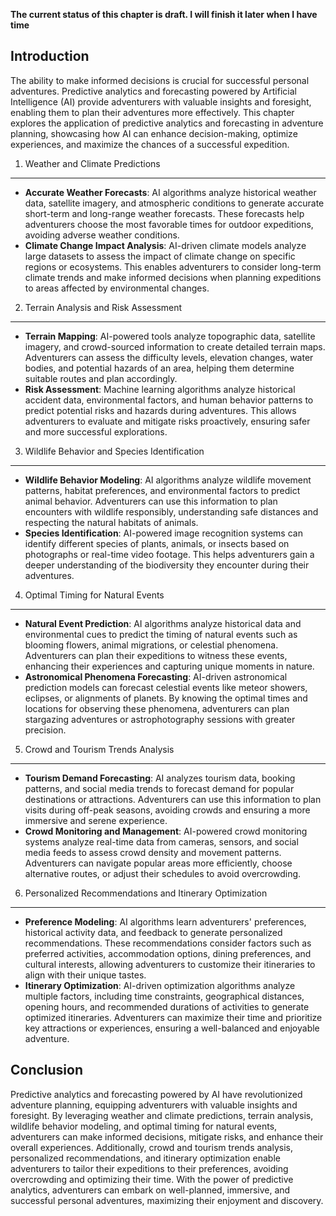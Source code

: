 **The current status of this chapter is draft. I will finish it later when I have time**

Introduction
------------

The ability to make informed decisions is crucial for successful personal adventures. Predictive analytics and forecasting powered by Artificial Intelligence (AI) provide adventurers with valuable insights and foresight, enabling them to plan their adventures more effectively. This chapter explores the application of predictive analytics and forecasting in adventure planning, showcasing how AI can enhance decision-making, optimize experiences, and maximize the chances of a successful expedition.

1. Weather and Climate Predictions
----------------------------------

* **Accurate Weather Forecasts**: AI algorithms analyze historical weather data, satellite imagery, and atmospheric conditions to generate accurate short-term and long-range weather forecasts. These forecasts help adventurers choose the most favorable times for outdoor expeditions, avoiding adverse weather conditions.
* **Climate Change Impact Analysis**: AI-driven climate models analyze large datasets to assess the impact of climate change on specific regions or ecosystems. This enables adventurers to consider long-term climate trends and make informed decisions when planning expeditions to areas affected by environmental changes.

2. Terrain Analysis and Risk Assessment
---------------------------------------

* **Terrain Mapping**: AI-powered tools analyze topographic data, satellite imagery, and crowd-sourced information to create detailed terrain maps. Adventurers can assess the difficulty levels, elevation changes, water bodies, and potential hazards of an area, helping them determine suitable routes and plan accordingly.
* **Risk Assessment**: Machine learning algorithms analyze historical accident data, environmental factors, and human behavior patterns to predict potential risks and hazards during adventures. This allows adventurers to evaluate and mitigate risks proactively, ensuring safer and more successful explorations.

3. Wildlife Behavior and Species Identification
-----------------------------------------------

* **Wildlife Behavior Modeling**: AI algorithms analyze wildlife movement patterns, habitat preferences, and environmental factors to predict animal behavior. Adventurers can use this information to plan encounters with wildlife responsibly, understanding safe distances and respecting the natural habitats of animals.
* **Species Identification**: AI-powered image recognition systems can identify different species of plants, animals, or insects based on photographs or real-time video footage. This helps adventurers gain a deeper understanding of the biodiversity they encounter during their adventures.

4. Optimal Timing for Natural Events
------------------------------------

* **Natural Event Prediction**: AI algorithms analyze historical data and environmental cues to predict the timing of natural events such as blooming flowers, animal migrations, or celestial phenomena. Adventurers can plan their expeditions to witness these events, enhancing their experiences and capturing unique moments in nature.
* **Astronomical Phenomena Forecasting**: AI-driven astronomical prediction models can forecast celestial events like meteor showers, eclipses, or alignments of planets. By knowing the optimal times and locations for observing these phenomena, adventurers can plan stargazing adventures or astrophotography sessions with greater precision.

5. Crowd and Tourism Trends Analysis
------------------------------------

* **Tourism Demand Forecasting**: AI analyzes tourism data, booking patterns, and social media trends to forecast demand for popular destinations or attractions. Adventurers can use this information to plan visits during off-peak seasons, avoiding crowds and ensuring a more immersive and serene experience.
* **Crowd Monitoring and Management**: AI-powered crowd monitoring systems analyze real-time data from cameras, sensors, and social media feeds to assess crowd density and movement patterns. Adventurers can navigate popular areas more efficiently, choose alternative routes, or adjust their schedules to avoid overcrowding.

6. Personalized Recommendations and Itinerary Optimization
----------------------------------------------------------

* **Preference Modeling**: AI algorithms learn adventurers' preferences, historical activity data, and feedback to generate personalized recommendations. These recommendations consider factors such as preferred activities, accommodation options, dining preferences, and cultural interests, allowing adventurers to customize their itineraries to align with their unique tastes.
* **Itinerary Optimization**: AI-driven optimization algorithms analyze multiple factors, including time constraints, geographical distances, opening hours, and recommended durations of activities to generate optimized itineraries. Adventurers can maximize their time and prioritize key attractions or experiences, ensuring a well-balanced and enjoyable adventure.

Conclusion
----------

Predictive analytics and forecasting powered by AI have revolutionized adventure planning, equipping adventurers with valuable insights and foresight. By leveraging weather and climate predictions, terrain analysis, wildlife behavior modeling, and optimal timing for natural events, adventurers can make informed decisions, mitigate risks, and enhance their overall experiences. Additionally, crowd and tourism trends analysis, personalized recommendations, and itinerary optimization enable adventurers to tailor their expeditions to their preferences, avoiding overcrowding and optimizing their time. With the power of predictive analytics, adventurers can embark on well-planned, immersive, and successful personal adventures, maximizing their enjoyment and discovery.
